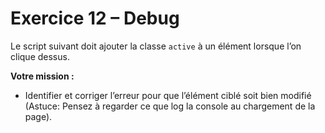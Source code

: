 # Exercice 12 – Debug

Le script suivant doit ajouter la classe `active` à un élément lorsque l’on clique dessus.

**Votre mission :**

- Identifier et corriger l’erreur pour que l’élément ciblé soit bien modifié (Astuce: Pensez à regarder ce que log la console au chargement de la page).
